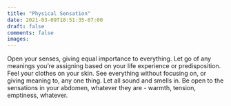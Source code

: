 ```yaml
---
title: "Physical Sensation"
date: 2021-03-09T18:51:35-07:00
draft: false
comments: false
images:
---
```


Open your senses, giving equal importance to everything. Let go of any meanings you’re assigning based on your life experience or predisposition. Feel your clothes on your skin. See everything without focusing on, or giving meaning to, any one thing. Let all sound and smells in. Be open to the sensations in your abdomen, whatever they are - warmth, tension, emptiness, whatever.
